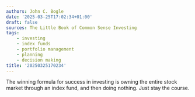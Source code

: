 ```yaml
---
authors: John C. Bogle
date: '2025-03-25T17:02:34+01:00'
draft: false
sources: The Little Book of Common Sense Investing
tags:
    - investing
    - index funds
    - portfolio management
    - planning
    - decision making
title: '20250325170234'
---
```


The winning formula for success in investing is owning the entire stock market through an index fund, and then doing
nothing. Just stay the course.
